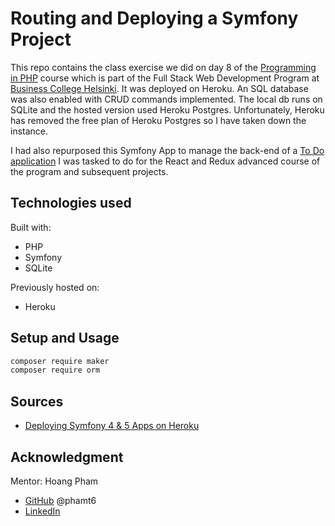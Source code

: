 # Routing and Deploying a Symfony Project

This repo contains the class exercise we did on day 8 of the [Programming in PHP](https://github.com/laurielim/REACT21K_PHP) course which is part of the Full Stack Web Development Program at [Business College Helsinki](https://en.bc.fi/qualifications/full-stack-web-developer-program/). It was deployed on Heroku. An SQL database was also enabled with CRUD commands implemented. The local db runs on SQLite and the hosted version used Heroku Postgres. Unfortunately, Heroku has removed the free plan of Heroku Postgres so I have taken down the instance.

I had also repurposed this Symfony App to manage the back-end of a [To Do application](https://github.com/laurielim/REACT21K_REACT_JS_TODO_APP) I was tasked to do for the React and Redux advanced course of the program and subsequent projects.

## Technologies used

Built with:

- PHP
- Symfony
- SQLite

Previously hosted on:

- Heroku

## Setup and Usage

```bash
composer require maker
composer require orm
```

## Sources

- [Deploying Symfony 4 & 5 Apps on Heroku](https://devcenter.heroku.com/articles/deploying-symfony4)

## Acknowledgment

Mentor: Hoang Pham

- [GitHub](https://github.com/phamt6) @phamt6
- [LinkedIn](https://www.linkedin.com/in/tienhoangpham/)
